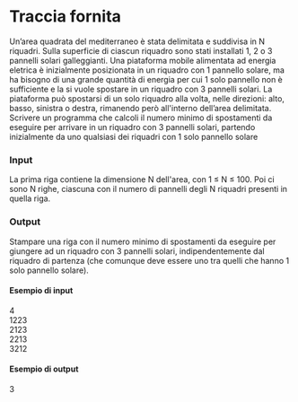 # Traccia fornita

Un’area quadrata del mediterraneo è stata delimitata e suddivisa in N riquadri. Sulla superficie di 
ciascun riquadro sono stati installati 1, 2 o 3 pannelli solari galleggianti. Una piataforma mobile 
alimentata ad energia eletrica è inizialmente posizionata in un riquadro con 1 pannello solare, ma 
ha bisogno di una grande quantità di energia per cui 1 solo pannello non è sufficiente e la si vuole 
spostare in un riquadro con 3 pannelli solari. La piataforma può spostarsi di un solo riquadro alla 
volta, nelle direzioni: alto, basso, sinistra o destra, rimanendo però all'interno dell’area delimitata. 
Scrivere un programma che calcoli il numero minimo di spostamenti da eseguire per arrivare in un 
riquadro con 3 pannelli solari, partendo inizialmente da uno qualsiasi dei riquadri con 1 solo 
pannello solare

### Input
La prima riga contiene la dimensione N dell'area, con 1 ≤ N ≤ 100. Poi ci sono N righe, ciascuna con il 
numero di pannelli degli N riquadri presenti in quella riga.

### Output
Stampare una riga con il numero minimo di spostamenti da eseguire per giungere ad un riquadro 
con 3 pannelli solari, indipendentemente dal riquadro di partenza (che comunque deve essere uno 
tra quelli che hanno 1 solo pannello solare).

#### Esempio di input
4 \
1223 \
2123 \
2213 \
3212

#### Esempio di output
3
